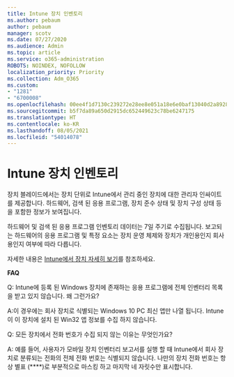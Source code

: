 ```yaml
---
title: Intune 장치 인벤토리
ms.author: pebaum
author: pebaum
manager: scotv
ms.date: 07/27/2020
ms.audience: Admin
ms.topic: article
ms.service: o365-administration
ROBOTS: NOINDEX, NOFOLLOW
localization_priority: Priority
ms.collection: Adm_O365
ms.custom:
- "1281"
- "6700008"
ms.openlocfilehash: 00ee4f1d7130c239272e28ee8e051a18e6e0baf13040d2a892866be5900adfaf
ms.sourcegitcommit: b5f7da89a650d2915dc652449623c78be6247175
ms.translationtype: HT
ms.contentlocale: ko-KR
ms.lasthandoff: 08/05/2021
ms.locfileid: "54014078"
---
```

# <a name="intune-device-inventory"></a>Intune 장치 인벤토리

장치 블레이드에서는 장치 단위로 Intune에서 관리 중인 장치에 대한 관리자 인싸이트를 제공합니다. 하드웨어, 검색 된 응용 프로그램, 장치 준수 상태 및 장치 구성 상태 등을 포함한 정보가 보여집니다.

하드웨어 및 검색 된 응용 프로그램 인벤토리 데이터는 7일 주기로 수집됩니다. 보고되는 하드웨어의 응용 프로그램 및 특정 요소는 장치 운영 체제와 장치가 개인용인지 회사용인지 여부에 따라 다릅니다.

자세한 내용은 [Intune에서 장치 자세히 보기](https://docs.microsoft.com/intune/device-inventory)를 참조하세요.

**FAQ**

Q: Intune에 등록 된 Windows 장치에 존재하는 응용 프로그램에 전체 인벤터리 목록을 받고 있지 않습니다. 왜 그런가요?

A:이 경우에는 회사 장치로 식별되는 Windows 10 PC 최신 앱만 나열 됩니다. Intune이 이 장치에 설치 된 Win32 앱 정보를 수집 하지 않습니다.

Q: 모든 장치에서 전화 번호가 수집 되지 않는 이유는 무엇인가요?

A: 예를 들어, 사용자가 모바일 장치 인벤터리 보고서를 실행 할 때 Intune에서 회사 장치로 분류되는 전화의 전체 전화 번호는 식별되지 않습니다. 나만의 장치 전화 번호는 항상 별표 (****)로 부분적으로 마스킹 하고 마지막 네 자릿수만 표시합니다.